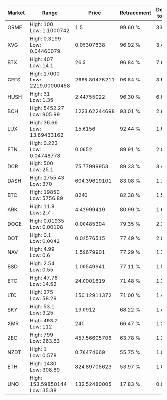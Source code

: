 | Market | Range | Price| Retracement | Doubles to 50% |
| --- | --- | --- | --- | --- |
| ORME | High: 100<br />Low: 1.1000742 | 1.5 | 99.60 % | 33.70 |
| XVG | High: 0.3199<br />Low: 0.04460079 | 0.05307638 | 96.92 % | 3.43 |
| BTX | High: 407<br />Low: 14.1 | 26.5 | 96.84 % | 7.95 |
| CEFS | High: 17000<br />Low: 2219.00000458 | 2685.89475211 | 96.84 % | 3.58 |
| HUSH | High: 31<br />Low: 1.35 | 2.44755022 | 96.30 % | 6.61 |
| BCH | High: 5452.27<br />Low: 905.99 | 1223.62244698 | 93.01 % | 2.60 |
| LUX | High: 36.66<br />Low: 13.89433162 | 15.6156 | 92.44 % | 1.62 |
| ETN | High: 0.223<br />Low: 0.04748778 | 0.0652 | 89.91 % | 2.07 |
| DCR | High: 500<br />Low: 25.1 | 75.77999953 | 89.33 % | 3.46 |
| DASH | High: 1755.43<br />Low: 370 | 604.39619101 | 83.08 % | 1.76 |
| BTC | High: 19850<br />Low: 5756.89 | 8240 | 82.38 % | 1.55 |
| ARK | High: 11.8<br />Low: 2.7 | 4.42999419 | 80.99 % | 1.64 |
| DOGE | High: 0.01935<br />Low: 0.00108 | 0.00485304 | 79.35 % | 2.10 |
| DOT | High: 0.1<br />Low: 0.0042 | 0.02576515 | 77.49 % | 2.02 |
| NAV | High: 4.99<br />Low: 0.6 | 1.59679901 | 77.29 % | 1.75 |
| BSD | High: 2.54<br />Low: 0.55 | 1.00549941 | 77.11 % | 1.54 |
| ETC | High: 47.76<br />Low: 14.52 | 24.0001619 | 71.48 % | 1.30 |
| LTC | High: 375<br />Low: 58.29 | 150.12911372 | 71.00 % | 1.44 |
| SKY | High: 53.1<br />Low: 3.25 | 19.0912 | 68.22 % | 1.48 |
| XMR | High: 493.7<br />Low: 112 | 240 | 66.47 % | 1.26 |
| ZEC | High: 799<br />Low: 263.63 | 457.56605706 | 63.78 % | 1.16 |
| NZDT | High: 1<br />Low: 0.578 | 0.76474669 | 55.75 % | 1.03 |
| ETH | High: 1430<br />Low: 308.89 | 824.89705623 | 53.97 % | 1.05 |
| UNO | High: 153.59850144<br />Low: 35.38 | 132.52480005 | 17.83 % | 0.00 |
